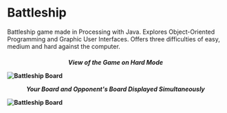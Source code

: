 # Battleship
Battleship game made in Processing with Java. Explores Object-Oriented Programming and Graphic User Interfaces.
Offers three difficulties of easy, medium and hard against the computer.
<h4>
  <p align = "center"><em>View of the Game on Hard Mode</em></p>
  <img src ="https://i.imgur.com/H5dOqOR.png" alt = "Battleship Board">
  <br>
  <p align = "center"><em>Your Board and Opponent's Board Displayed Simultaneously</em></p>     
  <img src ="https://i.imgur.com/lB2h01S.png" alt = "Battleship Board">
<h4> 





